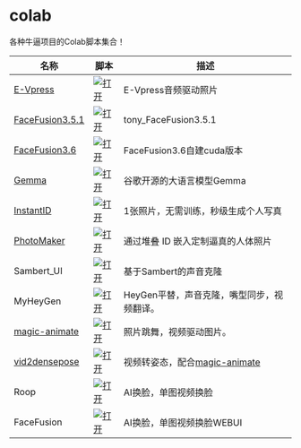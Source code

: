 # colab
各种牛逼项目的Colab脚本集合！

| 名称  |脚本   | 描述 |
| ---- | ---- | ---- |
| [E-Vpress](https://github.com/gitkimjob/E-Vpress) | [![打开](https://colab.research.google.com/assets/colab-badge.svg)](https://colab.research.google.com/github/gitkimjob/kimjob_colab/blob/master/V-Express.ipynb) |E-Vpress音频驱动照片|
| [FaceFusion3.5.1](https://github.com/gitkimjob/kimjobff) | [![打开](https://colab.research.google.com/assets/colab-badge.svg)](https://colab.research.google.com/github/gitkimjob/kimjobff/blob/main/tonyff_last.ipynb) |tony_FaceFusion3.5.1|
| [FaceFusion3.6](https://github.com/gitkimjob/kimjobff2.6) | [![打开](https://colab.research.google.com/assets/colab-badge.svg)](https://colab.research.google.com/github/gitkimjob/kimjobff2.6/blob/master/face2.6.0.ipynb) |FaceFusion3.6自建cuda版本|
| [Gemma](https://Github.com/google/gemma_pytorch) | [![打开](https://colab.research.google.com/assets/colab-badge.svg)](https://colab.research.google.com/github/dream80/TonyColab/blob/master/backup/pytorch_gemma.ipynb) |谷歌开源的大语言模型Gemma|
| [InstantID](https://github.com/InstantID/InstantID) | [![打开](https://colab.research.google.com/assets/colab-badge.svg)](https://colab.research.google.com/github/dream80/TonyColab/blob/master/InstantID.ipynb) |1张照片，无需训练，秒级生成个人写真|
| [PhotoMaker](https://github.com/TencentARC/PhotoMaker) | [![打开](https://colab.research.google.com/assets/colab-badge.svg)](https://colab.research.google.com/github/dream80/TonyColab/blob/master/PhotoMaker.ipynb) | 通过堆叠 ID 嵌入定制逼真的人体照片 |
| Sambert_UI | [![打开](https://colab.research.google.com/assets/colab-badge.svg)](https://colab.research.google.com/github/dream80/TonyColab/blob/master/backup/Sambert_UI.ipynb) | 基于Sambert的声音克隆 |
| MyHeyGen | [![打开](https://colab.research.google.com/assets/colab-badge.svg)](https://colab.research.google.com/github/dream80/TonyColab/blob/master/myheygen.ipynb) | HeyGen平替，声音克隆，嘴型同步，视频翻译。 |
| [magic-animate](https://github.com/magic-research/magic-animate) | [![打开](https://colab.research.google.com/assets/colab-badge.svg)](myheygen.ipynb) | 照片跳舞，视频驱动图片。 |
| [vid2densepose](https://github.com/Flode-Labs/vid2densepose) | [![打开](https://colab.research.google.com/assets/colab-badge.svg)](https://colab.research.google.com/github/dream80/TonyColab/blob/master/backup/Vid2Densepose.ipynb) | 视频转姿态，配合[magic-animate](https://github.com/magic-research/magic-animate) |
| Roop | [![打开](https://colab.research.google.com/assets/colab-badge.svg)](https://colab.research.google.com/github/dream80/roop_colab/blob/main/roop_v1_3.ipynb) | AI换脸，单图视频换脸 |
| FaceFusion | [![打开](https://colab.research.google.com/assets/colab-badge.svg)](https://colab.research.google.com/github/dream80/roop_colab/blob/main/tonyff_v2.1.2.ipynb) | AI换脸，单图视频换脸WEBUI |
